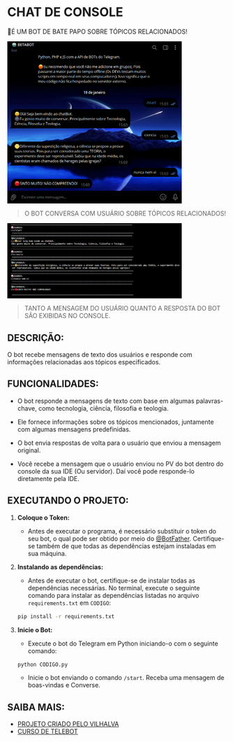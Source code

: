 # CHAT DE CONSOLE
🤤É UM BOT DE BATE PAPO SOBRE TÓPICOS RELACIONADOS!

<img src="./IMAGENS/FOTO_1.png" align="center" width="400"> <br>
> O BOT CONVERSA COM USUÁRIO SOBRE TÓPICOS RELACIONADOS!

<img src="./IMAGENS/FOTO_2.png" align="center" width="400"> <br>
> TANTO A MENSAGEM DO USUÁRIO QUANTO A RESPOSTA DO BOT SÃO EXIBIDAS NO CONSOLE.

## DESCRIÇÃO:
O bot recebe mensagens de texto dos usuários e responde com informações relacionadas aos tópicos especificados.

## FUNCIONALIDADES:
- O bot responde a mensagens de texto com base em algumas palavras-chave, como tecnologia, ciência, filosofia e teologia.

- Ele fornece informações sobre os tópicos mencionados, juntamente com algumas mensagens predefinidas.

- O bot envia respostas de volta para o usuário que enviou a mensagem original.

- Você recebe a mensagem que o usuário enviou no PV do bot dentro do console da sua IDE (Ou servidor). Daí você pode responde-lo diretamente pela IDE.

## EXECUTANDO O PROJETO:
1. **Coloque o Token:**
   - Antes de executar o programa, é necessário substituir o token do seu bot, o qual pode ser obtido por meio do [@BotFather](https://t.me/BotFather). Certifique-se também de que todas as dependências estejam instaladas em sua máquina. 

2. **Instalando as dependências:**
   - Antes de executar o bot, certifique-se de instalar todas as dependências necessárias. No terminal, execute o seguinte comando para instalar as dependências listadas no arquivo `requirements.txt` em `CODIGO`:
   ```bash
   pip install -r requirements.txt
   ```

3. **Inicie o Bot:**
   - Execute o bot do Telegram em Python iniciando-o com o seguinte comando:
   ```bash
   python CODIGO.py
   ```
   
   - Inicie o bot enviando o comando `/start`. Receba uma mensagem de boas-vindas e Converse.

## SAIBA MAIS:
- [PROJETO CRIADO PELO VILHALVA](https://github.com/VILHALVA)
- [CURSO DE TELEBOT](https://github.com/VILHALVA/CURSO-DE-TELEBOT)
